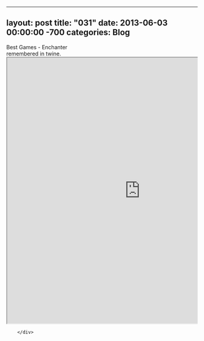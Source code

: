 
---
layout: post
title: "031"
date: 2013-06-03 00:00:00 -700
categories: Blog
---
<div class="blog-content">
				<div class="paragraph" style="text-align:left;"> Best Games - Enchanter<br> remembered in twine. </div>  <div> <div id="860470089459491031" align="left" style="width: 100%; overflow-y: hidden;" class="wcustomhtml"> <iframe src="https://dl.dropboxusercontent.com/u/123969/test.html" width="700" height="700" seamless=""></iframe> </div> </div> 

		</div>
        
